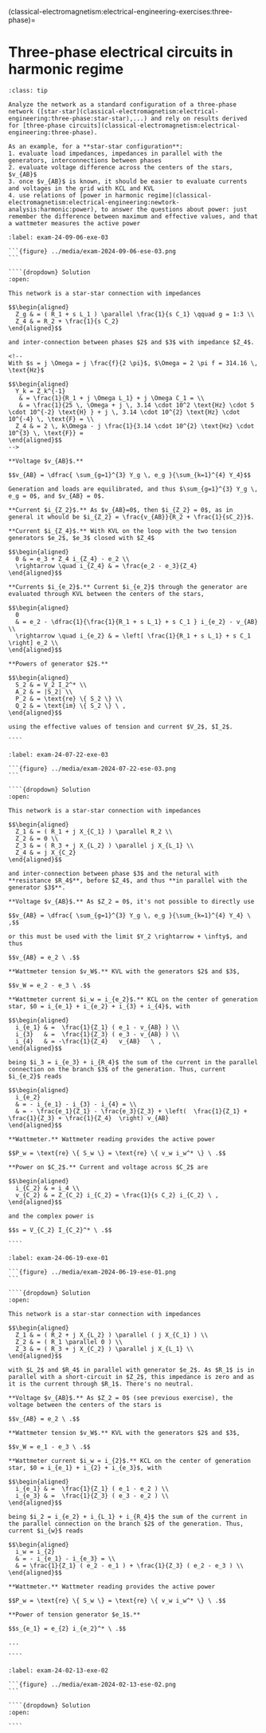 (classical-electromagnetism:electrical-engineering-exercises:three-phase)=
# Three-phase electrical circuits in harmonic regime

```{admonition} Guidelines for solution
:class: tip

Analyze the network as a standard configuration of a three-phase network ([star-star](classical-electromagnetism:electrical-engineering:three-phase:star-star),...) and rely on results derived for [three-phase circuits](classical-electromagnetism:electrical-engineering:three-phase).

As an example, for a **star-star configuration**:
1. evaluate load impedances, impedances in parallel with the generators, interconnections between phases
2. evaluate voltage difference across the centers of the stars, $v_{AB}$
3. once $v_{AB}$ is known, it should be easier to evaluate currents and voltages in the grid with KCL and KVL
4. use relations of [power in harmonic regime](classical-electromagnetism:electrical-engineering:newtork-analysis:harmonic:power), to answer the questions about power: just remember the difference between maximum and effective values, and that a wattmeter measures the active power

```

`````{exercise} Exam 2024-09-06, Exercise 3.
:label: exam-24-09-06-exe-03

```{figure} ../media/exam-2024-09-06-ese-03.png
```

````{dropdown} Solution
:open:

This network is a star-star connection with impedances

$$\begin{aligned}
  Z_g & = ( R_1 + s L_1 ) \parallel \frac{1}{s C_1} \qquad g = 1:3 \\
  Z_4 & = R_2 + \frac{1}{s C_2}
\end{aligned}$$

and inter-connection between phases $2$ and $3$ with impedance $Z_4$.

<!--
With $s = j \Omega = j \frac{f}{2 \pi}$, $\Omega = 2 \pi f = 314.16 \, \text{Hz}$

$$\begin{aligned}
  Y_k = Z_k^{-1} 
   & = \frac{1}{R_1 + j \Omega L_1} + j \Omega C_1 = \\
   & = \frac{1}{25 \, \Omega + j \, 3.14 \cdot 10^2 \text{Hz} \cdot 5 \cdot 10^{-2} \text{H} } + j \, 3.14 \cdot 10^{2} \text{Hz} \cdot 10^{-4} \, \text{F} = \\
  Z_4 & = 2 \, k\Omega - j \frac{1}{3.14 \cdot 10^{2} \text{Hz} \cdot 10^{3} \, \text{F}} = 
\end{aligned}$$
-->

**Voltage $v_{AB}$.**

$$v_{AB} = \dfrac{ \sum_{g=1}^{3} Y_g \, e_g }{\sum_{k=1}^{4} Y_4}$$

Generation and loads are equilibrated, and thus $\sum_{g=1}^{3} Y_g \, e_g = 0$, and $v_{AB} = 0$.

**Current $i_{Z_2}$.** As $v_{AB}=0$, then $i_{Z_2} = 0$, as in general it whould be $i_{Z_2} = \frac{v_{AB}}{R_2 + \frac{1}{sC_2}}$.

**Current $i_{Z_4}$.** With KVL on the loop with the two tension generators $e_2$, $e_3$ closed with $Z_4$

$$\begin{aligned}
  0 & = e_3 + Z_4 i_{Z_4} - e_2 \\
  \rightarrow \quad i_{Z_4} & = \frac{e_2 - e_3}{Z_4}
\end{aligned}$$

**Currents $i_{e_2}$.** Current $i_{e_2}$ through the generator are evaluated through KVL between the centers of the stars,

$$\begin{aligned}
  0
  & = e_2 - \dfrac{1}{\frac{1}{R_1 + s L_1} + s C_1 } i_{e_2} - v_{AB} \\
  \rightarrow \quad i_{e_2} & = \left[ \frac{1}{R_1 + s L_1} + s C_1 \right] e_2 \\
\end{aligned}$$

**Powers of generator $2$.** 

$$\begin{aligned}
  S_2 & = V_2 I_2^* \\
  A_2 & = |S_2| \\
  P_2 & = \text{re} \{ S_2 \} \\
  Q_2 & = \text{im} \{ S_2 \} \ ,
\end{aligned}$$

using the effective values of tension and current $V_2$, $I_2$.

````

`````

`````{exercise} Exam 2024-07-22, Exercise 3.
:label: exam-24-07-22-exe-03

```{figure} ../media/exam-2024-07-22-ese-03.png
```

````{dropdown} Solution
:open:

This network is a star-star connection with impedances

$$\begin{aligned}
  Z_1 & = ( R_1 + j X_{C_1} ) \parallel R_2 \\
  Z_2 & = 0 \\
  Z_3 & = ( R_3 + j X_{L_2} ) \parallel j X_{L_1} \\
  Z_4 & = j X_{C_2}
\end{aligned}$$

and inter-connection between phase $3$ and the netural with **resistance $R_4$**, before $Z_4$, and thus **in parallel with the generator $3$**.

**Voltage $v_{AB}$.** As $Z_2 = 0$, it's not possible to directly use

$$v_{AB} = \dfrac{ \sum_{g=1}^{3} Y_g \, e_g }{\sum_{k=1}^{4} Y_4} \ ,$$

or this must be used with the limit $Y_2 \rightarrow + \infty$, and thus

$$v_{AB} = e_2 \ .$$

**Wattmeter tension $v_W$.** KVL with the generators $2$ and $3$,

$$v_W = e_2 - e_3 \ .$$

**Wattmeter current $i_w = i_{e_2}$.** KCL on the center of generation star, $0 = i_{e_1} + i_{e_2} + i_{3} + i_{4}$, with

$$\begin{aligned}
  i_{e_1} & =  \frac{1}{Z_1} ( e_1 - v_{AB} ) \\
  i_{3}   & =  \frac{1}{Z_3} ( e_3 - v_{AB} ) \\
  i_{4}   & = -\frac{1}{Z_4}   v_{AB}   \ ,
\end{aligned}$$

being $i_3 = i_{e_3} + i_{R_4}$ the sum of the current in the parallel connection on the branch $3$ of the generation. Thus, current $i_{e_2}$ reads

$$\begin{aligned}
  i_{e_2} 
  & = - i_{e_1} - i_{3} - i_{4} = \\
  & = - \frac{e_1}{Z_1} - \frac{e_3}{Z_3} + \left(  \frac{1}{Z_1} + \frac{1}{Z_3} + \frac{1}{Z_4}  \right) v_{AB}
\end{aligned}$$

**Wattmeter.** Wattmeter reading provides the active power

$$P_w = \text{re} \{ S_w \} = \text{re} \{ v_w i_w^* \} \ .$$

**Power on $C_2$.** Current and voltage across $C_2$ are

$$\begin{aligned}
  i_{C_2} & = i_4 \\
  v_{C_2} & = Z_{C_2} i_{C_2} = \frac{1}{s C_2} i_{C_2} \ ,
\end{aligned}$$

and the complex power is

$$s = V_{C_2} I_{C_2}^* \ .$$

````

`````

`````{exercise} Exam 2024-06-19, Exercise 1.
:label: exam-24-06-19-exe-01

```{figure} ../media/exam-2024-06-19-ese-01.png
```

````{dropdown} Solution
:open:

This network is a star-star connection with impedances

$$\begin{aligned}
  Z_1 & = ( R_2 + j X_{L_2} ) \parallel ( j X_{C_1} ) \\
  Z_2 & = ( R_1 \parallel 0 ) \\
  Z_3 & = ( R_3 + j X_{C_2} ) \parallel j X_{L_1} \\
\end{aligned}$$ 

with $L_2$ and $R_4$ in parallel with generator $e_2$. As $R_1$ is in parallel with a short-circuit in $Z_2$, this impedance is zero and as it is the current through $R_1$. There's no neutral.

**Voltage $v_{AB}$.** As $Z_2 = 0$ (see previous exercise), the voltage between the centers of the stars is

$$v_{AB} = e_2 \ .$$

**Wattmeter tension $v_W$.** KVL with the generators $2$ and $3$,

$$v_W = e_1 - e_3 \ .$$

**Wattmeter current $i_w = i_{2}$.** KCL on the center of generation star, $0 = i_{e_1} + i_{2} + i_{e_3}$, with

$$\begin{aligned}
  i_{e_1} & =  \frac{1}{Z_1} ( e_1 - e_2 ) \\
  i_{e_3} & =  \frac{1}{Z_3} ( e_3 - e_2 ) \\
\end{aligned}$$

being $i_2 = i_{e_2} + i_{L_1} + i_{R_4}$ the sum of the current in the parallel connection on the branch $2$ of the generation. Thus, current $i_{w}$ reads

$$\begin{aligned}
  i_w = i_{2} 
  & = - i_{e_1} - i_{e_3} = \\
  & = \frac{1}{Z_1} ( e_2 - e_1 ) + \frac{1}{Z_3} ( e_2 - e_3 ) \\
\end{aligned}$$

**Wattmeter.** Wattmeter reading provides the active power

$$P_w = \text{re} \{ S_w \} = \text{re} \{ v_w i_w^* \} \ .$$

**Power of tension generator $e_1$.** 

$$s_{e_1} = e_{2} i_{e_2}^* \ .$$

...

````

`````

`````{exercise} Exam 2024-02-13, Exercise 2.
:label: exam-24-02-13-exe-02

```{figure} ../media/exam-2024-02-13-ese-02.png
```

````{dropdown} Solution
:open:

````

`````


